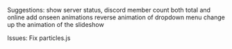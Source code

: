 Suggestions:
	show server status, discord member count both total and online
	add onseen animations
	reverse animation of dropdown menu
	change up the animation of the slideshow

Issues:
	Fix particles.js